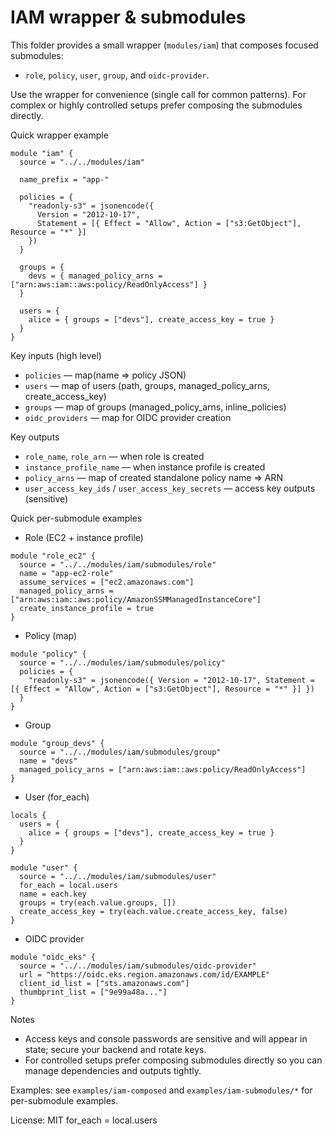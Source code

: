 # IAM wrapper & submodules

This folder provides a small wrapper (`modules/iam`) that composes focused submodules:
- `role`, `policy`, `user`, `group`, and `oidc-provider`.

Use the wrapper for convenience (single call for common patterns). For complex or highly controlled setups prefer composing the submodules directly.

Quick wrapper example
```hcl
module "iam" {
  source = "../../modules/iam"

  name_prefix = "app-"

  policies = {
    "readonly-s3" = jsonencode({
      Version = "2012-10-17",
      Statement = [{ Effect = "Allow", Action = ["s3:GetObject"], Resource = "*" }]
    })
  }

  groups = {
    devs = { managed_policy_arns = ["arn:aws:iam::aws:policy/ReadOnlyAccess"] }
  }

  users = {
    alice = { groups = ["devs"], create_access_key = true }
  }
}
```

Key inputs (high level)
- `policies` — map(name => policy JSON)
- `users` — map of users (path, groups, managed_policy_arns, create_access_key)
- `groups` — map of groups (managed_policy_arns, inline_policies)
- `oidc_providers` — map for OIDC provider creation

Key outputs
- `role_name`, `role_arn` — when role is created
- `instance_profile_name` — when instance profile is created
- `policy_arns` — map of created standalone policy name => ARN
- `user_access_key_ids` / `user_access_key_secrets` — access key outputs (sensitive)

Quick per-submodule examples

- Role (EC2 + instance profile)

```hcl
module "role_ec2" {
  source = "../../modules/iam/submodules/role"
  name = "app-ec2-role"
  assume_services = ["ec2.amazonaws.com"]
  managed_policy_arns = ["arn:aws:iam::aws:policy/AmazonSSMManagedInstanceCore"]
  create_instance_profile = true
}
```

- Policy (map)

```hcl
module "policy" {
  source = "../../modules/iam/submodules/policy"
  policies = {
    "readonly-s3" = jsonencode({ Version = "2012-10-17", Statement = [{ Effect = "Allow", Action = ["s3:GetObject"], Resource = "*" }] })
  }
}
```

- Group

```hcl
module "group_devs" {
  source = "../../modules/iam/submodules/group"
  name = "devs"
  managed_policy_arns = ["arn:aws:iam::aws:policy/ReadOnlyAccess"]
}
```

- User (for_each)

```hcl
locals {
  users = {
    alice = { groups = ["devs"], create_access_key = true }
  }
}

module "user" {
  source = "../../modules/iam/submodules/user"
  for_each = local.users
  name = each.key
  groups = try(each.value.groups, [])
  create_access_key = try(each.value.create_access_key, false)
}
```

- OIDC provider

```hcl
module "oidc_eks" {
  source = "../../modules/iam/submodules/oidc-provider"
  url = "https://oidc.eks.region.amazonaws.com/id/EXAMPLE"
  client_id_list = ["sts.amazonaws.com"]
  thumbprint_list = ["9e99a48a..."]
}
```

Notes
- Access keys and console passwords are sensitive and will appear in state; secure your backend and rotate keys.
- For controlled setups prefer composing submodules directly so you can manage dependencies and outputs tightly.

Examples: see `examples/iam-composed` and `examples/iam-submodules/*` for per-submodule examples.

License: MIT
  for_each = local.users
